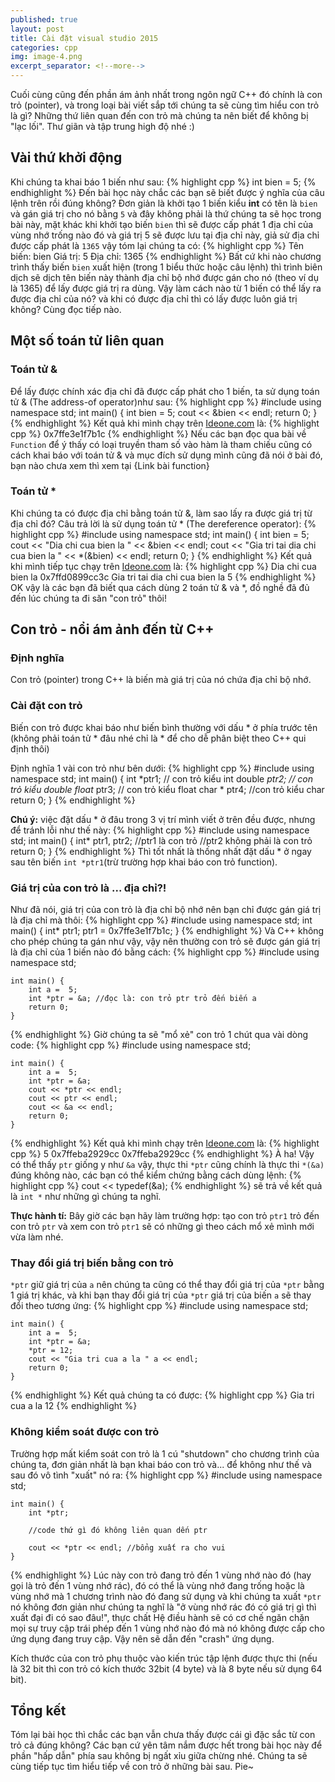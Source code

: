 ```yaml
---
published: true
layout: post
title: Cài đặt visual studio 2015
categories: cpp
img: image-4.png
excerpt_separator: <!--more-->
---
```

Cuối cùng cũng đến phần ám ảnh nhất trong ngôn ngữ C++ đó chính là con trỏ (pointer), và trong loại bài viết sắp tới chúng ta sẽ cùng tìm hiểu con trỏ là gì? Những thứ liên quan đến con trỏ mà chúng ta nên biết để không bị "lạc lối". Thư giãn và tập trung high độ nhé :)

## Vài thứ khởi động
Khi chúng ta khai báo 1 biến như sau:
{% highlight cpp %}
int bien = 5;
{% endhighlight %}
Đến bài học này chắc các bạn sẽ biết được ý nghĩa của câu lệnh trên rồi đúng không? Đơn giản là khởi tạo 1 biến kiểu **int** có tên là ``bien``  và gán giá trị cho nó bằng ``5`` và đây không phải là thứ chúng ta sẽ học trong bài này, mặt khác khi khởi tạo biến ``bien`` thì sẽ được cấp phát 1 địa chỉ của vùng nhớ trống nào đó và giá trị 5 sẽ được lưu tại địa chỉ này, giả sử địa chỉ được cấp phát là ``1365`` vậy tóm lại chúng ta có:
{% highlight cpp %}
Tên biến: bien
Giá trị: 5
Địa chỉ: 1365
{% endhighlight %}
Bất cứ khi nào chương trình thấy biến ``bien`` xuất hiện (trong 1 biểu thức hoặc câu lệnh) thì trình biên dịch sẽ  dịch tên biến này thành địa chỉ bộ nhớ được gán cho nó (theo ví dụ là 1365) để lấy được giá trị ra dùng. Vậy làm cách nào từ 1 biến có thể lấy ra được địa chỉ của nó? và khi có được địa chỉ thì có lấy được luôn giá trị không? Cùng đọc tiếp nào.
## Một số toán tử liên quan
### Toán tử &
Để lấy được chính xác địa chỉ đã được cấp phát cho 1 biến, ta sử dụng toán tử & (The address-of operator)như sau:
{% highlight cpp %}
#include <iostream>
using namespace std;
int main()
{
    int bien = 5;
    cout << &bien << endl;
    return 0;
}
{% endhighlight %}
Kết quả khi mình chạy trên [Ideone.com](https://ideone.com/9aFkY5) là:
{% highlight cpp %}
0x7ffe3e1f7b1c
{% endhighlight %}
Nếu các bạn đọc qua bài về ``Function`` để ý thấy có loại truyền tham số vào hàm là tham chiếu cũng có cách khai báo với toán tử & và mục đích sử dụng mình cũng đã nói ở bài đó, bạn nào chưa xem thì xem tại {Link bài function}
### Toán tử *
Khi chúng ta có được địa chỉ bằng toán tử &, làm sao lấy ra được giá trị từ địa chỉ đó? Câu trả lời là sử dụng toán tử * (The dereference operator):
{% highlight cpp %}
#include <iostream>
using namespace std;
int main()
{
    int bien = 5;
    cout << "Dia chi cua bien la " << &bien << endl;
    cout << "Gia tri tai dia chi cua bien la " << *(&bien) << endl;
    return 0;
}
{% endhighlight %}
Kết quả khi mình tiếp tục chạy trên [Ideone.com](https://ideone.com/9aFkY5) là:
{% highlight cpp %}
Dia chi cua bien la 0x7ffd0899cc3c
Gia tri tai dia chi cua bien la 5
{% endhighlight %}
OK vậy là các bạn đã biết qua cách dùng 2 toán tử & và *, đồ nghề đã đủ đến lúc chúng ta đi săn "con trỏ" thôi!
## Con trỏ - nổi ám ảnh đến từ C++
### Định nghĩa
Con trỏ (pointer) trong C++ là biến mà giá trị của nó chứa địa chỉ bộ nhớ.
### Cài đặt con trỏ
Biến con trỏ được khai báo như biến bình thường với dấu * ở phía trước tên (không phải toán tử * đâu nhé chỉ là * để cho dễ phân biệt theo C++ qui định thôi)
  
Định nghĩa 1 vài con trỏ như bên dưới:
{% highlight cpp %}
#include <iostream>
using namespace std;
int main()
{
    int *ptr1; // con trỏ kiểu int
    double *ptr2; // con trỏ kiểu double
    float* ptr3; // con trỏ kiểu float
    char * ptr4; //con trỏ kiểu char
    return 0;
}
{% endhighlight %}
  
**Chú ý:** việc đặt dấu * ở đâu trong 3 vị trí mình viết ở trên đều được, nhưng để tránh lỗi như thế này:
{% highlight cpp %}
#include <iostream>
using namespace std;
int main()
{
    int* ptr1, ptr2;
    //ptr1 là con trỏ
  	//ptr2 không phải là con trỏ
    return 0;
}
{% endhighlight %}
Thì tốt nhất là thống nhất đặt dấu * ở ngay sau tên biến ``int *ptr1``(trừ trường hợp khai báo con trỏ function).
  
### Giá trị của con trỏ là ... địa chỉ?!
Như đã nói, giá trị của con trỏ là địa chỉ bộ nhớ nên bạn chỉ được gán giá trị là địa chỉ mà thôi:
{% highlight cpp %}
#include <iostream>
using namespace std;
int main()
{
    int* ptr1;
    ptr1 = 0x7ffe3e1f7b1c;
}
{% endhighlight %}
Và C++ không cho phép chúng ta gán như vậy, vậy nên thường con trỏ sẽ được gán giá trị là địa chỉ của 1 biến nào đó bằng cách:
{% highlight cpp %}
    #include <iostream>
    using namespace std;
     
    int main() {
    	int a =  5;
    	int *ptr = &a; //đọc là: con trỏ ptr trỏ đến biến a
    	return 0;
    }
{% endhighlight %}
Giờ chúng ta sẽ "mổ xẻ" con trỏ 1 chút qua vài dòng code:
{% highlight cpp %}
    #include <iostream>
    using namespace std;
     
    int main() {
    	int a =  5;
    	int *ptr = &a;
    	cout << *ptr << endl;
    	cout << ptr << endl;
    	cout << &a << endl;
    	return 0;
    }
{% endhighlight %}
Kết quả khi mình chạy trên [Ideone.com](https://ideone.com/gytDuG) là:
{% highlight cpp %}
5
0x7ffeba2929cc
0x7ffeba2929cc
{% endhighlight %}
À ha! Vậy có thể thấy ``ptr`` giống y như ``&a`` vậy, thực thi ``*ptr`` cũng chính là thực thi ``*(&a)`` đúng không nào, các bạn có thể kiểm chứng bằng cách dùng lệnh:
{% highlight cpp %}
cout << typedef(&a);
{% endhighlight %}
sẽ trả về kết quả là ``int *`` như những gì chúng ta nghĩ.
  
**Thực hành tí:** Bây giờ các bạn hãy làm trường hợp: tạo con trỏ ``ptr1`` trỏ đến con trỏ ``ptr`` và xem con trỏ ``ptr1`` sẽ có những gì theo cách mổ xẻ mình mới vừa làm nhé.
  
### Thay đổi giá trị biến bằng con trỏ
``*ptr`` giữ giá trị của ``a`` nên chúng ta cũng có thể thay đổi giá trị của ``*ptr`` bằng 1 giá trị khác, và khi bạn thay đổi giá trị của ``*ptr`` giá trị của biến ``a`` sẽ thay đổi theo tương ứng:
{% highlight cpp %}
    #include <iostream>
    using namespace std;
     
    int main() {
    	int a =  5;
    	int *ptr = &a;
    	*ptr = 12;
  		cout << "Gia tri cua a la " a << endl;
    	return 0;
    }
{% endhighlight %}
Kết quả chúng ta có được:
{% highlight cpp %}
Gia tri cua a la 12
{% endhighlight %}
### Không kiểm soát được con trỏ
Trường hợp mất kiểm soát con trỏ là 1 cú "shutdown" cho chương trình của chúng ta, đơn giản nhất là bạn khai báo con trỏ và... để không như thế và sau đó vô tình "xuất" nó ra:
{% highlight cpp %}
    #include <iostream>
    using namespace std;
     
    int main() {
    	int *ptr;
  
  		//code thứ gì đó không liên quan dến ptr
  
  		cout << *ptr << endl; //bổng xuất ra cho vui
    }
{% endhighlight %}
Lúc này con trỏ đang trỏ đến 1 vùng nhớ nào đó (hay gọi là trỏ đến 1 vùng nhớ rác), đó có thể là vùng nhớ đang trống hoặc là vùng nhớ mà 1 chương trình nào đó đang sử dụng và khi chúng ta xuất ``*ptr`` nó không đơn giản như chúng ta nghĩ là "ở vùng nhớ rác đó có giá trị gì thì xuất đại đi có sao đâu!", thực chất Hệ điều hành sẽ có cơ chế ngăn chặn mọi sự truy cập trái phép đến 1 vùng nhớ nào đó mà nó không được cấp cho ứng dụng đang truy cập. Vậy nên sẽ dẫn đến "crash" ứng dụng.

Kích thước của con trỏ phụ thuộc vào kiến trúc tập lệnh được thực thi (nếu là 32 bit thì con trỏ có kích thước 32bit (4 byte) và là 8 byte nếu sử dụng 64 bit).

## Tổng kết
Tóm lại bài học thì chắc các bạn vẫn chưa thấy được cái gì đặc sắc từ con trỏ cả đúng không? Các bạn cứ yên tâm nắm được hết trong bài học này để phần "hấp dẫn" phía sau không bị ngất xỉu giữa chừng nhé. Chúng ta sẽ cùng tiếp tục tìm hiểu tiếp về con trỏ ở những bài sau. Pie~